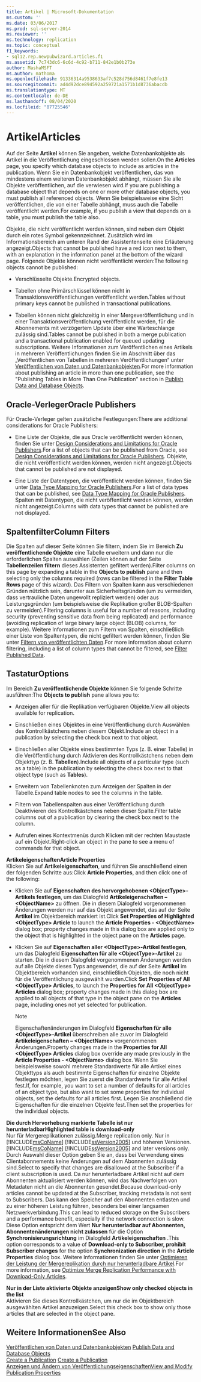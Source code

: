 ```yaml
---
title: Artikel | Microsoft-Dokumentation
ms.custom: ''
ms.date: 03/06/2017
ms.prod: sql-server-2014
ms.reviewer: ''
ms.technology: replication
ms.topic: conceptual
f1_keywords:
- sql12.rep.newpubwizard.articles.f1
ms.assetid: 7c743dc6-6c6d-4c92-b711-842e1b0b273e
author: MashaMSFT
ms.author: mathoma
ms.openlocfilehash: 91336314a9538633af7c528d756d8461f7e8fe13
ms.sourcegitcommit: ad4d92dce894592a259721a1571b1d8736abacdb
ms.translationtype: MT
ms.contentlocale: de-DE
ms.lasthandoff: 08/04/2020
ms.locfileid: "87725546"
---
```

# <a name="articles"></a><span data-ttu-id="5645c-102">Artikel</span><span class="sxs-lookup"><span data-stu-id="5645c-102">Articles</span></span>
  <span data-ttu-id="5645c-103">Auf der Seite **Artikel** können Sie angeben, welche Datenbankobjekte als Artikel in die Veröffentlichung eingeschlossen werden sollen.</span><span class="sxs-lookup"><span data-stu-id="5645c-103">On the **Articles** page, you specify which database objects to include as articles in the publication.</span></span> <span data-ttu-id="5645c-104">Wenn Sie ein Datenbankobjekt veröffentlichen, das von mindestens einem weiteren Datenbankobjekt abhängt, müssen Sie alle Objekte veröffentlichen, auf die verwiesen wird.</span><span class="sxs-lookup"><span data-stu-id="5645c-104">If you are publishing a database object that depends on one or more other database objects, you must publish all referenced objects.</span></span> <span data-ttu-id="5645c-105">Wenn Sie beispielsweise eine Sicht veröffentlichen, die von einer Tabelle abhängt, muss auch die Tabelle veröffentlicht werden.</span><span class="sxs-lookup"><span data-stu-id="5645c-105">For example, if you publish a view that depends on a table, you must publish the table also.</span></span>  
  
 <span data-ttu-id="5645c-106">Objekte, die nicht veröffentlicht werden können, sind neben dem Objekt durch ein rotes Symbol gekennzeichnet. Zusätzlich wird im Informationsbereich am unteren Rand der Assistentenseite eine Erläuterung angezeigt.</span><span class="sxs-lookup"><span data-stu-id="5645c-106">Objects that cannot be published have a red icon next to them, with an explanation in the information panel at the bottom of the wizard page.</span></span> <span data-ttu-id="5645c-107">Folgende Objekte können nicht veröffentlicht werden:</span><span class="sxs-lookup"><span data-stu-id="5645c-107">The following objects cannot be published:</span></span>  
  
-   <span data-ttu-id="5645c-108">Verschlüsselte Objekte.</span><span class="sxs-lookup"><span data-stu-id="5645c-108">Encrypted objects.</span></span>  
  
-   <span data-ttu-id="5645c-109">Tabellen ohne Primärschlüssel können nicht in Transaktionsveröffentlichungen veröffentlicht werden.</span><span class="sxs-lookup"><span data-stu-id="5645c-109">Tables without primary keys cannot be published in transactional publications.</span></span>  
  
-   <span data-ttu-id="5645c-110">Tabellen können nicht gleichzeitig in einer Mergeveröffentlichung und in einer Transaktionsveröffentlichung veröffentlicht werden, für die Abonnements mit verzögertem Update über eine Warteschlange zulässig sind.</span><span class="sxs-lookup"><span data-stu-id="5645c-110">Tables cannot be published in both a merge publication and a transactional publication enabled for queued updating subscriptions.</span></span> <span data-ttu-id="5645c-111">Weitere Informationen zum Veröffentlichen eines Artikels in mehreren Veröffentlichungen finden Sie im Abschnitt über das „Veröffentlichen von Tabellen in mehreren Veröffentlichungen“ unter [Veröffentlichen von Daten und Datenbankobjekten](publish/publish-data-and-database-objects.md).</span><span class="sxs-lookup"><span data-stu-id="5645c-111">For more information about publishing an article in more than one publication, see the "Publishing Tables in More Than One Publication" section in [Publish Data and Database Objects](publish/publish-data-and-database-objects.md).</span></span>  
  
## <a name="oracle-publishers"></a><span data-ttu-id="5645c-112">Oracle-Verleger</span><span class="sxs-lookup"><span data-stu-id="5645c-112">Oracle Publishers</span></span>  
 <span data-ttu-id="5645c-113">Für Oracle-Verleger gelten zusätzliche Festlegungen:</span><span class="sxs-lookup"><span data-stu-id="5645c-113">There are additional considerations for Oracle Publishers:</span></span>  
  
-   <span data-ttu-id="5645c-114">Eine Liste der Objekte, die aus Oracle veröffentlicht werden können, finden Sie unter [Design Considerations and Limitations for Oracle Publishers](non-sql/design-considerations-and-limitations-for-oracle-publishers.md).</span><span class="sxs-lookup"><span data-stu-id="5645c-114">For a list of objects that can be published from Oracle, see [Design Considerations and Limitations for Oracle Publishers](non-sql/design-considerations-and-limitations-for-oracle-publishers.md).</span></span> <span data-ttu-id="5645c-115">Objekte, die nicht veröffentlicht werden können, werden nicht angezeigt.</span><span class="sxs-lookup"><span data-stu-id="5645c-115">Objects that cannot be published are not displayed.</span></span>  
  
-   <span data-ttu-id="5645c-116">Eine Liste der Datentypen, die veröffentlicht werden können, finden Sie unter [Data Type Mapping for Oracle Publishers](non-sql/data-type-mapping-for-oracle-publishers.md).</span><span class="sxs-lookup"><span data-stu-id="5645c-116">For a list of data types that can be published, see [Data Type Mapping for Oracle Publishers](non-sql/data-type-mapping-for-oracle-publishers.md).</span></span> <span data-ttu-id="5645c-117">Spalten mit Datentypen, die nicht veröffentlicht werden können, werden nicht angezeigt.</span><span class="sxs-lookup"><span data-stu-id="5645c-117">Columns with data types that cannot be published are not displayed.</span></span>  
  
## <a name="column-filters"></a><span data-ttu-id="5645c-118">Spaltenfilter</span><span class="sxs-lookup"><span data-stu-id="5645c-118">Column Filters</span></span>  
 <span data-ttu-id="5645c-119">Die Spalten auf dieser Seite können Sie filtern, indem Sie im Bereich **Zu veröffentlichende Objekte** eine Tabelle erweitern und dann nur die erforderlichen Spalten auswählen (Zeilen können auf der Seite **Tabellenzeilen filtern** dieses Assistenten gefiltert werden).</span><span class="sxs-lookup"><span data-stu-id="5645c-119">Filter columns on this page by expanding a table in the **Objects to publish** pane and then selecting only the columns required (rows can be filtered in the **Filter Table Rows** page of this wizard).</span></span> <span data-ttu-id="5645c-120">Das Filtern von Spalten kann aus verschiedenen Gründen nützlich sein, darunter aus Sicherheitsgründen (um zu vermeiden, dass vertrauliche Daten ungewollt repliziert werden) oder aus Leistungsgründen (um beispielsweise die Replikation großer BLOB-Spalten zu vermeiden).</span><span class="sxs-lookup"><span data-stu-id="5645c-120">Filtering columns is useful for a number of reasons, including security (preventing sensitive data from being replicated) and performance (avoiding replication of large binary large object (BLOB) columns, for example).</span></span> <span data-ttu-id="5645c-121">Weitere Informationen zum Filtern von Spalten, einschließlich einer Liste von Spaltentypen, die nicht gefiltert werden können, finden Sie unter [Filtern von veröffentlichten Daten](publish/filter-published-data.md).</span><span class="sxs-lookup"><span data-stu-id="5645c-121">For more information about column filtering, including a list of column types that cannot be filtered, see [Filter Published Data](publish/filter-published-data.md).</span></span>  
  
## <a name="options"></a><span data-ttu-id="5645c-122">Tastatur</span><span class="sxs-lookup"><span data-stu-id="5645c-122">Options</span></span>  
 <span data-ttu-id="5645c-123">Im Bereich **Zu veröffentlichende Objekte** können Sie folgende Schritte ausführen:</span><span class="sxs-lookup"><span data-stu-id="5645c-123">The **Objects to publish** pane allows you to:</span></span>  
  
-   <span data-ttu-id="5645c-124">Anzeigen aller für die Replikation verfügbaren Objekte.</span><span class="sxs-lookup"><span data-stu-id="5645c-124">View all objects available for replication.</span></span>  
  
-   <span data-ttu-id="5645c-125">Einschließen eines Objektes in eine Veröffentlichung durch Auswählen des Kontrollkästchens neben diesem Objekt.</span><span class="sxs-lookup"><span data-stu-id="5645c-125">Include an object in a publication by selecting the check box next to that object.</span></span>  
  
-   <span data-ttu-id="5645c-126">Einschließen aller Objekte eines bestimmten Typs (z. B. einer Tabelle) in die Veröffentlichung durch Aktivieren des Kontrollkästchens neben dem Objekttyp (z. B. **Tabellen**).</span><span class="sxs-lookup"><span data-stu-id="5645c-126">Include all objects of a particular type (such as a table) in the publication by selecting the check box next to that object type (such as **Tables**).</span></span>  
  
-   <span data-ttu-id="5645c-127">Erweitern von Tabellenknoten zum Anzeigen der Spalten in der Tabelle.</span><span class="sxs-lookup"><span data-stu-id="5645c-127">Expand table nodes to see the columns in the table.</span></span>  
  
-   <span data-ttu-id="5645c-128">Filtern von Tabellenspalten aus einer Veröffentlichung durch Deaktivieren des Kontrollkästchens neben dieser Spalte.</span><span class="sxs-lookup"><span data-stu-id="5645c-128">Filter table columns out of a publication by clearing the check box next to the column.</span></span>  
  
-   <span data-ttu-id="5645c-129">Aufrufen eines Kontextmenüs durch Klicken mit der rechten Maustaste auf ein Objekt.</span><span class="sxs-lookup"><span data-stu-id="5645c-129">Right-click an object in the pane to see a menu of commands for that object.</span></span>  
  
 <span data-ttu-id="5645c-130">**Artikeleigenschaften**</span><span class="sxs-lookup"><span data-stu-id="5645c-130">**Article Properties**</span></span>  
 <span data-ttu-id="5645c-131">Klicken Sie auf **Artikeleigenschaften**, und führen Sie anschließend einen der folgenden Schritte aus:</span><span class="sxs-lookup"><span data-stu-id="5645c-131">Click **Article Properties**, and then click one of the following:</span></span>  
  
-   <span data-ttu-id="5645c-132">Klicken Sie auf **Eigenschaften des hervorgehobenen \<ObjectType>-Artikels festlegen**, um das Dialogfeld **Artikeleigenschaften – \<ObjectName>** zu öffnen. Die in diesem Dialogfeld vorgenommenen Änderungen werden nur auf das Objekt angewendet, das auf der Seite **Artikel** im Objektbereich markiert ist.</span><span class="sxs-lookup"><span data-stu-id="5645c-132">Click **Set Properties of Highlighted \<ObjectType> Article** to launch the **Article Properties - \<ObjectName>** dialog box; property changes made in this dialog box are applied only to the object that is highlighted in the object pane on the **Articles** page.</span></span>  
  
-   <span data-ttu-id="5645c-133">Klicken Sie auf **Eigenschaften aller \<ObjectType>-Artikel festlegen**, um das Dialogfeld **Eigenschaften für alle \<ObjectType>-Artikel** zu starten. Die in diesem Dialogfeld vorgenommenen Änderungen werden auf alle Objekte dieses Typs angewendet, die auf der Seite **Artikel** im Objektbereich vorhanden sind, einschließlich Objekten, die noch nicht für die Veröffentlichung ausgewählt wurden.</span><span class="sxs-lookup"><span data-stu-id="5645c-133">Click **Set Properties of All \<ObjectType> Articles**, to launch the **Properties for All \<ObjectType> Articles** dialog box; property changes made in this dialog box are applied to all objects of that type in the object pane on the **Articles** page, including ones not yet selected for publication.</span></span>  
  
    > [!NOTE]  
    >  <span data-ttu-id="5645c-134">Eigenschaftenänderungen im Dialogfeld **Eigenschaften für alle \<ObjectType>-Artikel** überschreiben alle zuvor im Dialogfeld **Artikeleigenschaften – \<ObjectName>** vorgenommenen Änderungen.</span><span class="sxs-lookup"><span data-stu-id="5645c-134">Property changes made in the **Properties for All \<ObjectType> Articles** dialog box override any made previously in the **Article Properties - \<ObjectName>** dialog box.</span></span> <span data-ttu-id="5645c-135">Wenn Sie beispielsweise sowohl mehrere Standardwerte für alle Artikel eines Objekttyps als auch bestimmte Eigenschaften für einzelne Objekte festlegen möchten, legen Sie zuerst die Standardwerte für alle Artikel fest.</span><span class="sxs-lookup"><span data-stu-id="5645c-135">If, for example, you want to set a number of defaults for all articles of an object type, but also want to set some properties for individual objects, set the defaults for all articles first.</span></span> <span data-ttu-id="5645c-136">Legen Sie anschließend die Eigenschaften für die einzelnen Objekte fest.</span><span class="sxs-lookup"><span data-stu-id="5645c-136">Then set the properties for the individual objects.</span></span>  
  
 <span data-ttu-id="5645c-137">**Die durch Hervorhebung markierte Tabelle ist nur herunterladbar**</span><span class="sxs-lookup"><span data-stu-id="5645c-137">**Highlighted table is download-only**</span></span>  
 <span data-ttu-id="5645c-138">Nur für Mergereplikationen zulässig.</span><span class="sxs-lookup"><span data-stu-id="5645c-138">Merge replication only.</span></span> <span data-ttu-id="5645c-139">Nur in [!INCLUDE[msCoName](../../includes/msconame-md.md)] [!INCLUDE[ssVersion2005](../../includes/ssversion2005-md.md)] und höheren Versionen.</span><span class="sxs-lookup"><span data-stu-id="5645c-139">[!INCLUDE[msCoName](../../includes/msconame-md.md)] [!INCLUDE[ssVersion2005](../../includes/ssversion2005-md.md)] and later versions only.</span></span> <span data-ttu-id="5645c-140">Durch Auswahl dieser Option geben Sie an, dass bei Verwendung eines Clientabonnements keine Änderungen auf dem Abonnenten zulässig sind.</span><span class="sxs-lookup"><span data-stu-id="5645c-140">Select to specify that changes are disallowed at the Subscriber if a client subscription is used.</span></span> <span data-ttu-id="5645c-141">Da nur herunterladbare Artikel nicht auf dem Abonnenten aktualisiert werden können, wird das Nachverfolgen von Metadaten nicht an die Abonnenten gesendet.</span><span class="sxs-lookup"><span data-stu-id="5645c-141">Because download-only articles cannot be updated at the Subscriber, tracking metadata is not sent to Subscribers.</span></span> <span data-ttu-id="5645c-142">Das kann den Speicher auf den Abonnenten entlasten und zu einer höheren Leistung führen, besonders bei einer langsamen Netzwerkverbindung.</span><span class="sxs-lookup"><span data-stu-id="5645c-142">This can lead to reduced storage on the Subscribers and a performance benefit, especially if the network connection is slow.</span></span> <span data-ttu-id="5645c-143">Diese Option entspricht dem Wert **Nur herunterladbar auf Abonnenten, Abonnentenänderungen nicht zulassen** für die Option **Synchronisierungsrichtung** im Dialogfeld **Artikeleigenschaften** .</span><span class="sxs-lookup"><span data-stu-id="5645c-143">This option corresponds to a value of **Download-only to Subscriber, prohibit Subscriber changes** for the option **Synchronization direction** in the **Article Properties** dialog box.</span></span> <span data-ttu-id="5645c-144">Weitere Informationen finden Sie unter [Optimieren der Leistung der Mergereplikation durch nur herunterladbare Artikel](merge/optimize-merge-replication-performance-with-download-only-articles.md).</span><span class="sxs-lookup"><span data-stu-id="5645c-144">For more information, see [Optimize Merge Replication Performance with Download-Only Articles](merge/optimize-merge-replication-performance-with-download-only-articles.md).</span></span>  
  
 <span data-ttu-id="5645c-145">**Nur in der Liste aktivierte Objekte anzeigen**</span><span class="sxs-lookup"><span data-stu-id="5645c-145">**Show only checked objects in the list**</span></span>  
 <span data-ttu-id="5645c-146">Aktivieren Sie dieses Kontrollkästchen, um nur die im Objektbereich ausgewählten Artikel anzuzeigen.</span><span class="sxs-lookup"><span data-stu-id="5645c-146">Select this check box to show only those articles that are selected in the object pane.</span></span>  
  
## <a name="see-also"></a><span data-ttu-id="5645c-147">Weitere Informationen</span><span class="sxs-lookup"><span data-stu-id="5645c-147">See Also</span></span>  
 <span data-ttu-id="5645c-148">[Veröffentlichen von Daten und Datenbankobjekten](publish/publish-data-and-database-objects.md) </span><span class="sxs-lookup"><span data-stu-id="5645c-148">[Publish Data and Database Objects](publish/publish-data-and-database-objects.md) </span></span>  
 <span data-ttu-id="5645c-149">[Create a Publication](publish/create-a-publication.md) </span><span class="sxs-lookup"><span data-stu-id="5645c-149">[Create a Publication](publish/create-a-publication.md) </span></span>  
 [<span data-ttu-id="5645c-150">Anzeigen und Ändern von Veröffentlichungseigenschaften</span><span class="sxs-lookup"><span data-stu-id="5645c-150">View and Modify Publication Properties</span></span>](publish/view-and-modify-publication-properties.md)  
  
  
